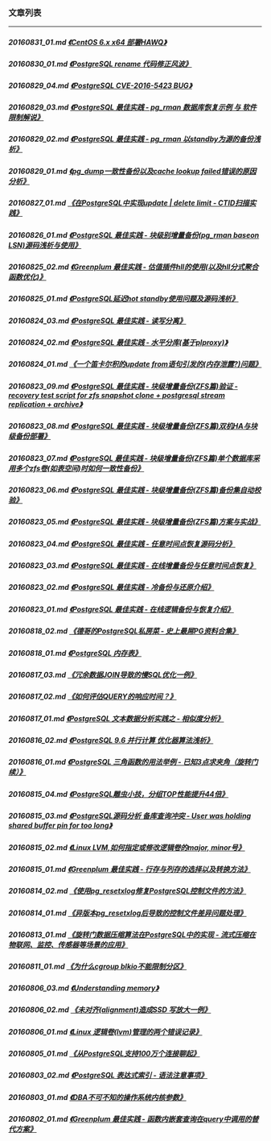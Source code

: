 ### 文章列表  
----  
##### 20160831_01.md   [《CentOS 6.x x64 部署HAWQ》](20160831_01.md)  
##### 20160830_01.md   [《PostgreSQL rename 代码修正风波》](20160830_01.md)  
##### 20160829_04.md   [《PostgreSQL CVE-2016-5423 BUG》](20160829_04.md)  
##### 20160829_03.md   [《PostgreSQL 最佳实践 - pg_rman 数据库恢复示例 与 软件限制解说》](20160829_03.md)  
##### 20160829_02.md   [《PostgreSQL 最佳实践 - pg_rman 以standby为源的备份浅析》](20160829_02.md)  
##### 20160829_01.md   [《pg_dump一致性备份以及cache lookup failed错误的原因分析》](20160829_01.md)  
##### 20160827_01.md   [《在PostgreSQL中实现update | delete limit - CTID扫描实践》](20160827_01.md)  
##### 20160826_01.md   [《PostgreSQL 最佳实践 - 块级别增量备份(pg_rman baseon LSN)源码浅析与使用》](20160826_01.md)  
##### 20160825_02.md   [《Greenplum 最佳实践 - 估值插件hll的使用(以及hll分式聚合函数优化)》](20160825_02.md)  
##### 20160825_01.md   [《PostgreSQL延迟hot standby使用问题及源码浅析》](20160825_01.md)  
##### 20160824_03.md   [《PostgreSQL 最佳实践 - 读写分离》](20160824_03.md)  
##### 20160824_02.md   [《PostgreSQL 最佳实践 - 水平分库(基于plproxy)》](20160824_02.md)  
##### 20160824_01.md   [《一个笛卡尔积的update from语句引发的(内存泄露?)问题》](20160824_01.md)  
##### 20160823_09.md   [《PostgreSQL 最佳实践 - 块级增量备份(ZFS篇)验证 - recovery test script for zfs snapshot clone + postgresql stream replication + archive》](20160823_09.md)  
##### 20160823_08.md   [《PostgreSQL 最佳实践 - 块级增量备份(ZFS篇)双机HA与块级备份部署》](20160823_08.md)  
##### 20160823_07.md   [《PostgreSQL 最佳实践 - 块级增量备份(ZFS篇)单个数据库采用多个zfs卷(如表空间)时如何一致性备份》](20160823_07.md)  
##### 20160823_06.md   [《PostgreSQL 最佳实践 - 块级增量备份(ZFS篇)备份集自动校验》](20160823_06.md)  
##### 20160823_05.md   [《PostgreSQL 最佳实践 - 块级增量备份(ZFS篇)方案与实战》](20160823_05.md)  
##### 20160823_04.md   [《PostgreSQL 最佳实践 - 任意时间点恢复源码分析》](20160823_04.md)  
##### 20160823_03.md   [《PostgreSQL 最佳实践 - 在线增量备份与任意时间点恢复》](20160823_03.md)  
##### 20160823_02.md   [《PostgreSQL 最佳实践 - 冷备份与还原介绍》](20160823_02.md)  
##### 20160823_01.md   [《PostgreSQL 最佳实践 - 在线逻辑备份与恢复介绍》](20160823_01.md)  
##### 20160818_02.md   [《德哥的PostgreSQL私房菜 - 史上最屌PG资料合集》](20160818_02.md)  
##### 20160818_01.md   [《PostgreSQL 内存表》](20160818_01.md)  
##### 20160817_03.md   [《冗余数据JOIN导致的慢SQL优化一例》](20160817_03.md)  
##### 20160817_02.md   [《如何评估QUERY的响应时间？》](20160817_02.md)  
##### 20160817_01.md   [《PostgreSQL 文本数据分析实践之 - 相似度分析》](20160817_01.md)  
##### 20160816_02.md   [《PostgreSQL 9.6 并行计算 优化器算法浅析》](20160816_02.md)  
##### 20160816_01.md   [《PostgreSQL 三角函数的用法举例 - 已知3点求夹角（旋转门续）》](20160816_01.md)  
##### 20160815_04.md   [《PostgreSQL雕虫小技，分组TOP性能提升44倍》](20160815_04.md)  
##### 20160815_03.md   [《PostgreSQL源码分析 备库查询冲突 - User was holding shared buffer pin for too long》](20160815_03.md)  
##### 20160815_02.md   [《Linux LVM,如何指定或修改逻辑卷的major, minor号》](20160815_02.md)  
##### 20160815_01.md   [《Greenplum 最佳实践 - 行存与列存的选择以及转换方法》](20160815_01.md)  
##### 20160814_02.md   [《使用pg_resetxlog修复PostgreSQL控制文件的方法》](20160814_02.md)  
##### 20160814_01.md   [《异版本pg_resetxlog后导致的控制文件差异问题处理》](20160814_01.md)  
##### 20160813_01.md   [《旋转门数据压缩算法在PostgreSQL中的实现 - 流式压缩在物联网、监控、传感器等场景的应用》](20160813_01.md)  
##### 20160811_01.md   [《为什么cgroup blkio不能限制分区》](20160811_01.md)  
##### 20160806_03.md   [《Understanding memory》](20160806_03.md)  
##### 20160806_02.md   [《未对齐(alignment)造成SSD 写放大一例》](20160806_02.md)  
##### 20160806_01.md   [《Linux 逻辑卷(lvm)管理的两个错误记录》](20160806_01.md)  
##### 20160805_01.md   [《从PostgreSQL支持100万个连接聊起》](20160805_01.md)  
##### 20160803_02.md   [《PostgreSQL 表达式索引 - 语法注意事项》](20160803_02.md)  
##### 20160803_01.md   [《DBA不可不知的操作系统内核参数》](20160803_01.md)  
##### 20160802_01.md   [《Greenplum 最佳实践 - 函数内嵌套查询在query中调用的替代方案》](20160802_01.md)  
